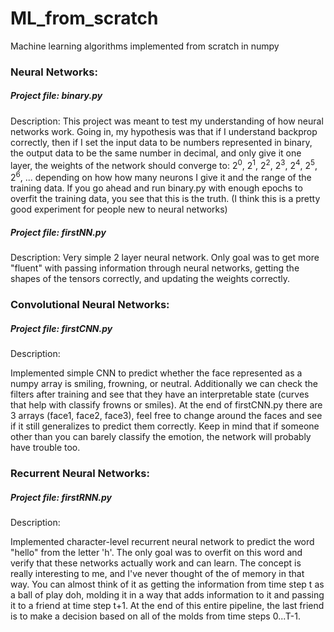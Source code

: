 # ML_from_scratch
Machine learning algorithms implemented from scratch in numpy

### Neural Networks:
##### Project file: binary.py

Description:
This project was meant to test my understanding of how neural networks work. Going in, my hypothesis was that if I understand backprop correctly, then if I set the input data to be numbers represented in binary, the output data to be the same number in decimal, and only give it one layer, the weights of the network should converge to: 2<sup>0</sup>, 2<sup>1</sup>, 2<sup>2</sup>, 2<sup>3</sup>, 2<sup>4</sup>, 2<sup>5</sup>, 2<sup>6</sup>, ... depending on how how many neurons I give it and the range of the training data. If you go ahead and run binary.py with enough epochs to overfit the training data, you see that this is the truth. (I think this is a pretty good experiment for people new to neural networks)

##### Project file: firstNN.py

Description:
Very simple 2 layer neural network. Only goal was to get more "fluent" with passing information through neural networks, getting the shapes of the tensors correctly, and updating the weights correctly.

### Convolutional Neural Networks:
##### Project file: firstCNN.py

Description:

Implemented simple CNN to predict whether the face represented as a numpy array is smiling, frowning, or neutral. Additionally we can check the filters after training and see that they have an interpretable state (curves that help with classify frowns or smiles).
At the end of firstCNN.py there are 3 arrays (face1, face2, face3), feel free to change around the faces and see if it still generalizes to predict them correctly. Keep in mind that if someone other than you can barely classify the emotion, the network will probably have trouble too.

### Recurrent Neural Networks:
##### Project file: firstRNN.py

Description:

Implemented character-level recurrent neural network to predict the word "hello" from the letter 'h'. The only goal was to overfit on this word and verify that these networks actually work and can learn. The concept is really interesting to me, and I've never thought of the of memory in that way. You can almost think of it as getting the information from time step t as a ball of play doh, molding it in a way that adds information to it and passing it to a friend at time step t+1. At the end of this entire pipeline, the last friend is to make a decision based on all of the molds from time steps 0...T-1.





